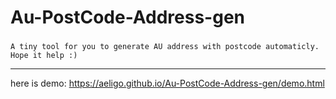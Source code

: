 # Au-PostCode-Address-gen
###
`A tiny tool for you to generate AU address with postcode automaticly.
Hope it help :)`

---
here is demo: https://aeligo.github.io/Au-PostCode-Address-gen/demo.html
